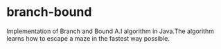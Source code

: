 # branch-bound
Implementation of Branch and Bound A.I algorithm in Java.The algorithm learns how to escape a maze in the fastest way possible.
